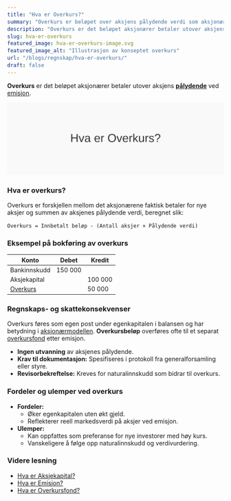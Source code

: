 ```yaml
---
title: "Hva er Overkurs?"
summary: "Overkurs er beløpet over aksjens pålydende verdi som aksjonærer betaler ved kapitalforhøyelse. Forstå bokføringen og betydningen i regnskapet."
description: "Overkurs er det beløpet aksjonærer betaler utover aksjens pålydende verdi ved emisjon. Lær om regnskapsføring, skattemessige konsekvenser og praktiske eksempler."
slug: hva-er-overkurs
featured_image: hva-er-overkurs-image.svg
featured_image_alt: "Illustrasjon av konseptet overkurs"
url: "/blogs/regnskap/hva-er-overkurs/"
draft: false
---
```


**Overkurs** er det beløpet aksjonærer betaler utover aksjens **[pålydende](/blogs/regnskap/palydende "Hva er Pålydende? Guide til pålydende verdi")** ved [emisjon](/blogs/regnskap/emisjon "Hva er Emisjon? En komplett guide til kapitalforhøyelse og aksjeutstedelse").

![Overkurs konsept](hva-er-overkurs-image.svg)

### Hva er overkurs?

Overkurs er forskjellen mellom det aksjonærene faktisk betaler for nye aksjer og summen av aksjenes pålydende verdi, beregnet slik:

```
Overkurs = Innbetalt beløp - (Antall aksjer × Pålydende verdi)
```

### Eksempel på bokføring av overkurs

| Konto                                                       | Debet    | Kredit                                                       |
|-------------------------------------------------------------|----------|--------------------------------------------------------------|
| Bankinnskudd                                                | 150 000  |                                                              |
| Aksjekapital                                                |          | 100 000                                                      |
| [Overkurs](/blogs/regnskap/hva-er-overkurs "Hva er Overkurs? En Guide til Overkurs i Regnskap") |          | 50 000                                                       |

### Regnskaps- og skattekonsekvenser

Overkurs føres som egen post under egenkapitalen i balansen og har betydning i [aksjonærmodellen](/blogs/regnskap/aksjonaermodellen "Aksjonærmodellen: Skattemodell for Utbytte og Gevinst"). **Overkursbeløp** overføres ofte til et separat [overkursfond](/blogs/regnskap/hva-er-overkursfond "Hva er Overkursfond? Guide til overkurs ved kapitalforhøyelse") etter emisjon.

- **Ingen utvanning** av aksjenes pålydende.
- **Krav til dokumentasjon:** Spesifiseres i protokoll fra generalforsamling eller styre.
- **Revisorbekreftelse:** Kreves for naturalinnskudd som bidrar til overkurs.

### Fordeler og ulemper ved overkurs

* **Fordeler:**
  * Øker egenkapitalen uten økt gjeld.
  * Reflekterer reell markedsverdi på aksjer ved emisjon.
* **Ulemper:**
  * Kan oppfattes som preferanse for nye investorer med høy kurs.
  * Vanskeligere å følge opp naturalinnskudd og verdivurdering.

### Videre lesning

* [Hva er Aksjekapital?](/blogs/regnskap/hva-er-aksjekapital "Hva er Aksjekapital? Krav og Forklaring")
* [Hva er Emisjon?](/blogs/regnskap/emisjon "Hva er Emisjon? En komplett guide til kapitalforhøyelse og aksjeutstedelse")
* [Hva er Overkursfond?](/blogs/regnskap/hva-er-overkursfond "Hva er Overkursfond? Guide til overkurs ved kapitalforhøyelse")
